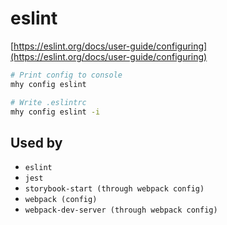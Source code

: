 # eslint

[https://eslint.org/docs/user-guide/configuring](https://eslint.org/docs/user-guide/configuring)

```bash
# Print config to console
mhy config eslint

# Write .eslintrc
mhy config eslint -i
```

## Used by

-   `eslint`
-   `jest`
-   `storybook-start (through webpack config)`
-   `webpack (config)`
-   `webpack-dev-server (through webpack config)`
